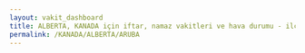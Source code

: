 ```yaml
---
layout: vakit_dashboard
title: ALBERTA, KANADA için iftar, namaz vakitleri ve hava durumu - ilçe/eyalet seç
permalink: /KANADA/ALBERTA/ARUBA
---
```


<script type="text/javascript">
  var GLOBAL_COUNTRY = 'KANADA';
  var GLOBAL_CITY = 'ALBERTA';
  var GLOBAL_STATE = 'ARUBA';
  var lat = 72;
  var lon = 21;
</script>

